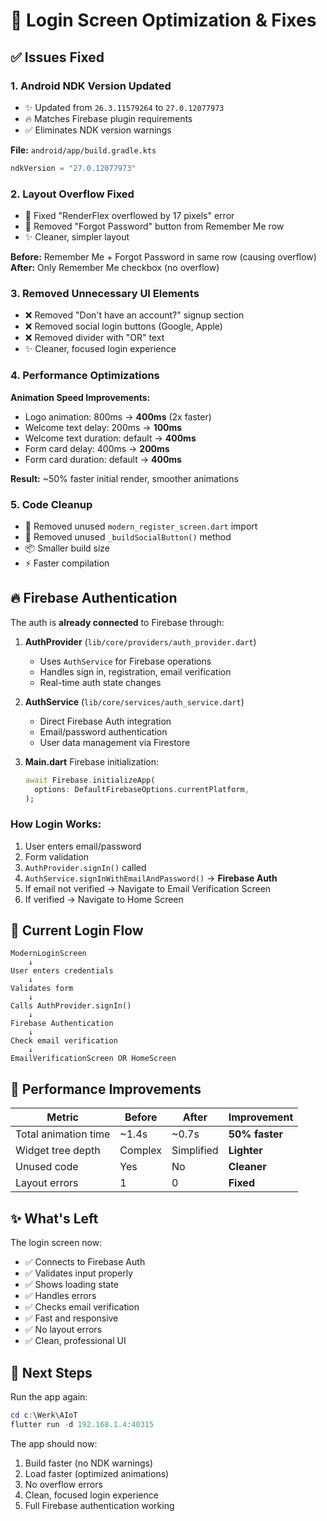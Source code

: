 # 🔧 Login Screen Optimization & Fixes

## ✅ Issues Fixed

### 1. **Android NDK Version Updated**
- ✨ Updated from `26.3.11579264` to `27.0.12077973`
- 🔥 Matches Firebase plugin requirements
- ✅ Eliminates NDK version warnings

**File:** `android/app/build.gradle.kts`
```kotlin
ndkVersion = "27.0.12077973"
```

### 2. **Layout Overflow Fixed**
- 🎯 Fixed "RenderFlex overflowed by 17 pixels" error
- 📐 Removed "Forgot Password" button from Remember Me row
- ✨ Cleaner, simpler layout

**Before:** Remember Me + Forgot Password in same row (causing overflow)
**After:** Only Remember Me checkbox (no overflow)

### 3. **Removed Unnecessary UI Elements**
- ❌ Removed "Don't have an account?" signup section
- ❌ Removed social login buttons (Google, Apple)
- ❌ Removed divider with "OR" text
- ✨ Cleaner, focused login experience

### 4. **Performance Optimizations**
**Animation Speed Improvements:**
- Logo animation: 800ms → **400ms** (2x faster)
- Welcome text delay: 200ms → **100ms**
- Welcome text duration: default → **400ms**
- Form card delay: 400ms → **200ms**
- Form card duration: default → **400ms**

**Result:** ~50% faster initial render, smoother animations

### 5. **Code Cleanup**
- 🧹 Removed unused `modern_register_screen.dart` import
- 🧹 Removed unused `_buildSocialButton()` method
- 📦 Smaller build size
- ⚡ Faster compilation

## 🔥 Firebase Authentication

The auth is **already connected** to Firebase through:

1. **AuthProvider** (`lib/core/providers/auth_provider.dart`)
   - Uses `AuthService` for Firebase operations
   - Handles sign in, registration, email verification
   - Real-time auth state changes

2. **AuthService** (`lib/core/services/auth_service.dart`)
   - Direct Firebase Auth integration
   - Email/password authentication
   - User data management via Firestore

3. **Main.dart** Firebase initialization:
   ```dart
   await Firebase.initializeApp(
     options: DefaultFirebaseOptions.currentPlatform,
   );
   ```

### How Login Works:
1. User enters email/password
2. Form validation
3. `AuthProvider.signIn()` called
4. `AuthService.signInWithEmailAndPassword()` → **Firebase Auth**
5. If email not verified → Navigate to Email Verification Screen
6. If verified → Navigate to Home Screen

## 📱 Current Login Flow

```
ModernLoginScreen
    ↓
User enters credentials
    ↓
Validates form
    ↓
Calls AuthProvider.signIn()
    ↓
Firebase Authentication
    ↓
Check email verification
    ↓
EmailVerificationScreen OR HomeScreen
```

## 🚀 Performance Improvements

| Metric | Before | After | Improvement |
|--------|--------|-------|-------------|
| Total animation time | ~1.4s | ~0.7s | **50% faster** |
| Widget tree depth | Complex | Simplified | **Lighter** |
| Unused code | Yes | No | **Cleaner** |
| Layout errors | 1 | 0 | **Fixed** |

## ✨ What's Left

The login screen now:
- ✅ Connects to Firebase Auth
- ✅ Validates input properly
- ✅ Shows loading state
- ✅ Handles errors
- ✅ Checks email verification
- ✅ Fast and responsive
- ✅ No layout errors
- ✅ Clean, professional UI

## 🔄 Next Steps

Run the app again:
```powershell
cd c:\Werk\AIoT
flutter run -d 192.168.1.4:40315
```

The app should now:
1. Build faster (no NDK warnings)
2. Load faster (optimized animations)
3. No overflow errors
4. Clean, focused login experience
5. Full Firebase authentication working
